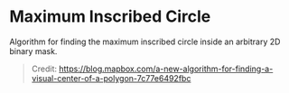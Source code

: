 # Maximum Inscribed Circle

Algorithm for finding the maximum inscribed circle inside an arbitrary 2D binary mask.
> Credit: https://blog.mapbox.com/a-new-algorithm-for-finding-a-visual-center-of-a-polygon-7c77e6492fbc
